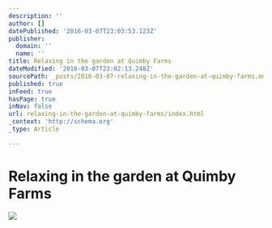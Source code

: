```yaml
---
description: ''
author: []
datePublished: '2016-03-07T23:03:53.123Z'
publisher:
  domain: ''
  name: ''
title: Relaxing in the garden at Quimby Farms
dateModified: '2016-03-07T23:02:13.248Z'
sourcePath: _posts/2016-03-07-relaxing-in-the-garden-at-quimby-farms.md
published: true
inFeed: true
hasPage: true
inNav: false
url: relaxing-in-the-garden-at-quimby-farms/index.html
_context: 'http://schema.org'
_type: Article

---
```

# Relaxing in the garden at Quimby Farms
![](https://the-grid-user-content.s3-us-west-2.amazonaws.com/26838c40-147a-4175-8c1c-7f4a595a180f.png)
